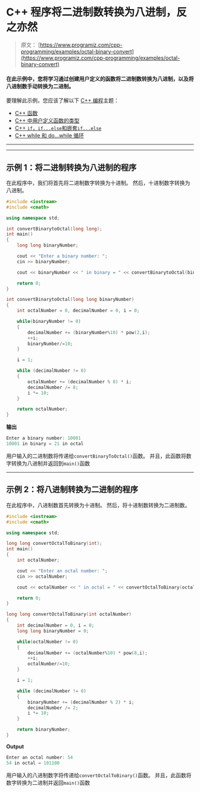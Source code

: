 # C++ 程序将二进制数转换为八进制，反之亦然

> 原文： [https://www.programiz.com/cpp-programming/examples/octal-binary-convert](https://www.programiz.com/cpp-programming/examples/octal-binary-convert)

#### 在此示例中，您将学习通过创建用户定义的函数将二进制数转换为八进制，以及将八进制数手动转换为二进制。

要理解此示例，您应该了解以下 [C++ 编程](/cpp-programming "C++ tutorial")主题：

*   [C++ 函数](/cpp-programming/function)
*   [C++ 中用户定义函数的类型](/cpp-programming/user-defined-function-types)
*   [C++ `if`，`if...else`和嵌套`if...else`](/cpp-programming/if-else)
*   [C++ while 和 do...while 循环](/cpp-programming/do-while-loop)

* * *

* * *

## 示例 1：将二进制转换为八进制的程序

在此程序中，我们将首先将二进制数字转换为十进制。 然后，十进制数字转换为八进制。

```cpp
#include <iostream>
#include <cmath>

using namespace std;

int convertBinarytoOctal(long long);
int main()
{
    long long binaryNumber;

    cout << "Enter a binary number: ";
    cin >> binaryNumber;

    cout << binaryNumber << " in binary = " << convertBinarytoOctal(binaryNumber) << " in octal ";

    return 0;
}

int convertBinarytoOctal(long long binaryNumber)
{
    int octalNumber = 0, decimalNumber = 0, i = 0;

    while(binaryNumber != 0)
    {
        decimalNumber += (binaryNumber%10) * pow(2,i);
        ++i;
        binaryNumber/=10;
    }

    i = 1;

    while (decimalNumber != 0)
    {
        octalNumber += (decimalNumber % 8) * i;
        decimalNumber /= 8;
        i *= 10;
    }

    return octalNumber;
} 
```

**输出**

```cpp
Enter a binary number: 10001
10001 in binary = 21 in octal
```

用户输入的二进制数将传递给`convertBinaryToOctal()`函数。 并且，此函数将数字转换为八进制并返回到`main()`函数

* * *

## 示例 2：将八进制转换为二进制的程序

在此程序中，八进制数首先转换为十进制。 然后，将十进制数转换为二进制数。

```cpp
#include <iostream>
#include <cmath>

using namespace std;

long long convertOctalToBinary(int);
int main()
{
    int octalNumber;

    cout << "Enter an octal number: ";
    cin >> octalNumber;

    cout << octalNumber << " in octal = " << convertOctalToBinary(octalNumber) << "in binary";

    return 0;
}

long long convertOctalToBinary(int octalNumber)
{
    int decimalNumber = 0, i = 0;
    long long binaryNumber = 0;

    while(octalNumber != 0)
    {
        decimalNumber += (octalNumber%10) * pow(8,i);
        ++i;
        octalNumber/=10;
    }

    i = 1;

    while (decimalNumber != 0)
    {
        binaryNumber += (decimalNumber % 2) * i;
        decimalNumber /= 2;
        i *= 10;
    }

    return binaryNumber;
} 
```

**Output**

```cpp
Enter an octal number: 54
54 in octal = 101100 
```

用户输入的八进制数字将传递给`convertOctalToBinary()`函数。 并且，此函数将数字转换为二进制并返回`main()`函数